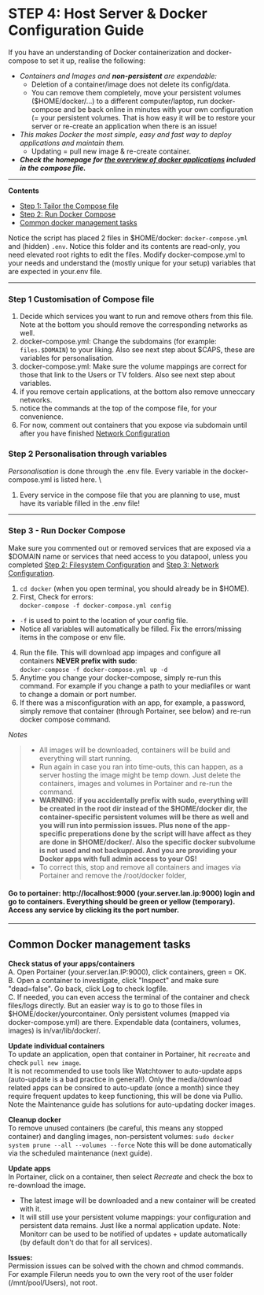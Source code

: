 # STEP 4: Host Server & Docker Configuration Guide

If you have an understanding of Docker containerization and docker-compose to set it up, realise the following:
- _Containers and Images and **non-persistent** are expendable:_
  - Deletion of a container/image does not delete its config/data.
  - You can remove them completely, move your persistent volumes ($HOME/docker/...) to a different computer/laptop, run docker-compose and be back online in minutes with your own configuration (= your persistent volumes. That is how easy it will be to restore your server or re-create an application when there is an issue!
- _This makes Docker the most simple, easy and fast way to deploy applications and maintain them._
  - Updating = pull new image & re-create container. 
- _**Check the homepage for [the overview of docker applications](https://github.com/zilexa/Homeserver/blob/master/README.md#overview-of-applications-and-services) included in the compose file.**_

***

**Contents**
- [Step 1: Tailor the Compose file](https://github.com/zilexa/Homeserver/tree/master/docker#step-2---prepare-verify-and-repeat-your-compose-file-and-repeat)
- [Step 2: Run Docker Compose](https://github.com/zilexa/Homeserver/tree/master/docker#step-3----run-docker-compose)
- [Common docker management tasks](https://github.com/zilexa/Homeserver/blob/master/docker/README.md#common-docker-management-tasks)

Notice the script has placed 2 files in $HOME/docker: `docker-compose.yml` and (hidden) `.env`. 
Notice this folder and its contents are read-only, you need elevated root rights to edit the files. 
Modify docker-compose.yml to your needs and understand the (mostly unique for your setup) variables that are expected in your.env file.   

***

### Step 1 Customisation of Compose file
1. Decide which services you want to run and remove others from this file. Note at the bottom you should remove the corresponding networks as well. 
2. docker-compose.yml: Change the subdomains (for example: `files.$DOMAIN`) to your liking. Also see next step about $CAPS, these are variables for personalisation.
3. docker-compose.yml: Make sure the volume mappings are correct for those that link to the Users or TV folders. Also see next step about variables. 
4. if you remove certain applications, at the bottom also remove unneccary networks.
5. notice the commands at the top of the compose file, for your convenience. 
6. For now, comment out containers that you expose via subdomain until after you have finished [Network Configuration](https://github.com/zilexa/Homeserver/blob/master/network-configuration.md)

### Step 2 Personalisation through variables
_Personalisation_ is done through the .env file. Every variable in the docker-compose.yml is listed here. \
1. Every service in the compose file that you are planning to use, must have its variable filled in the .env file!


***

### Step 3 -  Run Docker Compose
Make sure you commented out or removed services that are exposed via a $DOMAIN name or services that need access to you datapool, unless you completed [Step 2: Filesystem Configuration]() and [Step 3: Network Configuration](https://github.com/zilexa/Homeserver/blob/master/network-configuration.md). 

1. `cd docker` (when you open terminal, you should already be in $HOME).
2. First, Check for errors:  \
```docker-compose -f docker-compose.yml config```
  - `-f` is used to point to the location of your config file. 
  - Notice all variables will automatically be filled. Fix the errors/missing items in the compose or env file. 
4. Run the file. This will download app impages and configure all containers **NEVER prefix with sudo**:  \
```docker-compose -f docker-compose.yml up -d```
6. Anytime you change your docker-compose, simply re-run this command. For example if you change a path to your mediafiles or want to change a domain or port number. 
7. If there was a misconfiguration with an app, for example, a password, simply remove that container (through Portainer, see below) and re-run docker compose command. 

_Notes_
> - All images will be downloaded, containers will be build and everything will start running. 
> - Run again in case you ran into time-outs, this can happen, as a server hosting the image might be temp down. Just delete the containers, images and volumes in Portainer and re-run the command. 
> - **WARNING: if you accidentally prefix with sudo, everything will be created in the root dir instead of the $HOME/docker dir, the container-specific persistent volumes will be there as well and you will run into permission issues. Plus none of the app-specific preperations done by the script will have affect as they are done in $HOME/docker/. Also the specific docker subvolume is not used and not backupped. And you are providing your Docker apps with full admin access to your OS!**
> - To correct this, stop and remove all containers and images via Portainer and remove the /root/docker folder, 

#### Go to portainer: http://localhost:9000 (your.server.lan.ip:9000) login and go to containers. Everything should be green or yellow (temporary). Access any service by clicking its the port number.  

***

## Common Docker management tasks
**Check status of your apps/containers** \
A. Open Portainer (your.server.lan.IP:9000), click containers, green = OK.  \
B. Open a container to investigate, click "Inspect" and make sure "dead=false". Go back, click Log to check logfile.  \
C. If needed, you can even access the terminal of the container and check files/logs directly. But an easier way is to go to those files in $HOME/docker/yourcontainer. Only persistent volumes (mapped via docker-compose.yml) are there. Expendable data (containers, volumes, images) is in/var/lib/docker/.  

**Update individual containers**  \
To update an application, open that container in Portainer, hit `recreate` and check `pull new image`.  \
It is not recommended to use tools like Watchtower to auto-update apps (auto-update is a bad practice in general!). Only the media/download related apps can be consired to auto-update (once a month) since they require frequent updates to keep functioning, this will be done via Pullio. Note the Maintenance guide has solutions for auto-updating docker images. 

**Cleanup docker**  \
To remove unused containers (be careful, this means any stopped container) and dangling images, non-persistent volumes: 
 `sudo docker system prune --all --volumes --force`
Note this will be done automatically via the scheduled maintenance (next guide). 
 
**Update apps**  \
In Portainer, click on a container, then select _Recreate_ and check the box to re-download the image. 
- The latest image will be downloaded and a new container will be created with it. 
- It will still use your persistent volume mappings: your configuration and persistent data remains. Just like a normal application update. 
Note: Monitorr can be used to be notified of updates + update automatically (by default don't do that for all services).  

**Issues:**  \
Permission issues can be solved with the chown and chmod commands.
For example Filerun needs you to own the very root of the user folder (/mnt/pool/Users), not root. 
